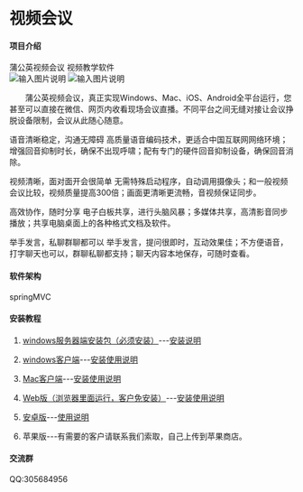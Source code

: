 # 视频会议

#### 项目介绍
蒲公英视频会议 视频教学软件<br>
![输入图片说明](http://www.pgy365.cn/demo/windows1.png "在这里输入图片标题")
![输入图片说明](http://www.pgy365.cn/demo/windows2.png "在这里输入图片标题")

　　蒲公英视频会议，真正实现Windows、Mac、iOS、Android全平台运行，您甚至可以直接在微信、网页内收看现场会议直播。不同平台之间无缝对接让会议挣脱设备限制，会议从此随心随意。

语音清晰稳定，沟通无障碍
高质量语音编码技术，更适合中国互联网网络环境；增强回音抑制时长，确保不出现呼啸；配有专门的硬件回音抑制设备，确保回音消除。 

视频清晰，面对面开会很简单
无需特殊启动程序，自动调用摄像头；和一般视频会议比较，视频质量提高300倍；画面更清晰更流畅，音视频保证同步。 

高效协作，随时分享
电子白板共享，进行头脑风暴；多媒体共享，高清影音同步播放；共享电脑桌面上的各种格式文档及软件。 

举手发言，私聊群聊都可以
举手发言，提问很即时，互动效果佳；不方便语音，打字聊天也可以，群聊私聊都支持；聊天内容本地保存，可随时查看。 

#### 软件架构
springMVC 


#### 安装教程

1. [windows服务器端安装包（必须安装）](http://www.pgy365.cn/demo/pgymeeting20180425.rar)---[安装说明](http://www.pgy365.cn/demo/%E6%9C%8D%E5%8A%A1%E5%99%A8%E7%AB%AF%E4%BD%BF%E7%94%A8%E8%AF%B4%E6%98%8E.doc)
2. [windows客户端](http://www.mingtianjian.net/demo/meeting.rar)---[安装使用说明](http://www.pgy365.cn/demo/%E5%AE%A2%E6%88%B7%E7%AB%AF%E4%BD%BF%E7%94%A8%E8%AF%B4%E6%98%8E.doc)
3. [Mac客户端](http://www.mingtianjian.net/demo/mac.zip)---[安装使用说明](http://www.pgy365.cn/demo/%E5%AE%A2%E6%88%B7%E7%AB%AF%E4%BD%BF%E7%94%A8%E8%AF%B4%E6%98%8E.doc)

4. [Web版（浏览器里面运行，客户免安装）](http://www.mingtianjian.net/demo/meetingweb.rar)---[安装使用说明](http://www.pgy365.cn/demo/%E7%BD%91%E9%A1%B5%E7%89%88%E4%BD%BF%E7%94%A8%E8%AF%B4%E6%98%8E.doc)

5. [安卓版](http://www.mingtianjian.net/demo/setup.apk)---[使用说明](http://www.mingtianjian.net/demo/%E6%89%8B%E6%9C%BA%E7%89%88%E4%BD%BF%E7%94%A8%E8%AF%B4%E6%98%8E.doc)

6. 苹果版---有需要的客户请联系我们索取，自己上传到苹果商店。


#### 交流群

QQ:305684956
